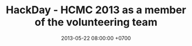 ---
title: HackDay - HCMC 2013 as a member of the volunteering team
date: 2013-05-22 08:00:00 +0700
---